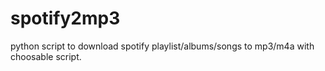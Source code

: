 # spotify2mp3

python script to download spotify playlist/albums/songs to mp3/m4a with choosable script.
